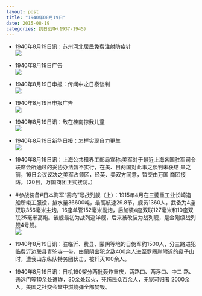 ```yaml
---
layout: post
title: "1940年08月19日"
date: 2015-08-19
categories: 抗日战争(1937-1945)
---
```


<meta name="referrer" content="no-referrer" />

- 1940年8月19日讯：苏州河北居民免费注射防疫针 <br/><img src="https://ww4.sinaimg.cn/large/aca367d8jw1ev8br32poqj208o05w751.jpg" />

- 1940年8月19日广告 <br/><img src="https://ww2.sinaimg.cn/large/aca367d8jw1ev8a0q9f7ej209g0hgta3.jpg" />

- 1940年8月19日申报：传闻中之日泰谈判 <br/><img src="https://ww4.sinaimg.cn/large/aca367d8jw1ev88aa02jlj20sd0xstv3.jpg" />

- 1940年8月19日申报广告 <br/><img src="https://ww4.sinaimg.cn/large/aca367d8jw1ev86jv75v6j206g0h3dgu.jpg" />

- 1940年8月19日讯：敌在桂南掠我儿童 <br/><img src="https://ww3.sinaimg.cn/large/aca367d8jw1ev81ck45z4j208k06g3yx.jpg" />

- 1940年8月19日新华日报：怎样实现自力更生 <br/><img src="https://ww3.sinaimg.cn/large/aca367d8jw1ev7sodg3f4j21260hlq9p.jpg" />

- 1940年8月19日讯：上海公共租界工部局宣称:美军对于最近上海各国驻军司令 联席会所通过的妥协办法暂不实行，在美、日两国对此事之谈判未获结 果之前，16日会议议决之美军占领区，经英、美双方同意，暂交由万国 商团接防。（20日，万国商团正式接防。） 

- #参战装备#日本海军“雾岛”号战列舰（上）：1915年4月在三菱重工业长崎造船所竣工服役，排水量36600吨，最高航速29.8节，舰员1360人，武备为4座双联356毫米主炮，16座单管152毫米副炮，后加装4座双联127毫米和10座双联25毫米高炮。该舰最初为战列巡洋舰，后来被改装为战列舰，是金刚级战列舰4号舰。 <br/><img src="https://ww4.sinaimg.cn/large/aca367d8jw1ev7ox4t0d3j20m80h1q83.jpg" />

- 1940年8月19日讯：驻临沂、费县、蒙阴等地的日伪军约1500人，分三路进犯临费沂边联县青驼寺一带，由蒙阴出犯之敌400余人进至罗圈崖附近的鼻子山时，遭我山东纵队特务团伏击，被歼灭100余人。 

- 1940年8月19日讯：日机190架分两批轰炸重庆，两路口、两浮口、中二 路、通远门等10余处遭炸，30余处起火，死伤民众百余人，无家可归者 2000余人。美国之社交会堂中燃烧弹全部焚毁。 

